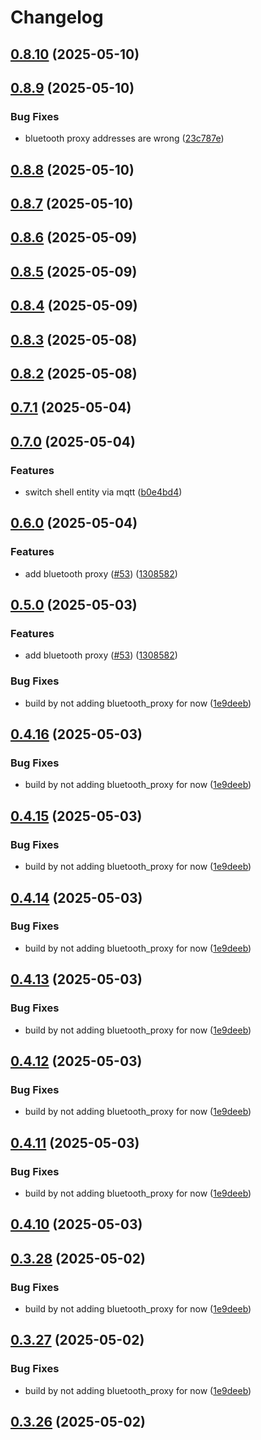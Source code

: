 # Changelog

## [0.8.10](https://github.com/UbiHome/UbiHome/compare/v0.8.9...ubihome-bluetooth_proxy-v0.8.10) (2025-05-10)

## [0.8.9](https://github.com/UbiHome/UbiHome/compare/v0.8.8...ubihome-bluetooth_proxy-v0.8.9) (2025-05-10)


### Bug Fixes

* bluetooth proxy addresses are wrong ([23c787e](https://github.com/UbiHome/UbiHome/commit/23c787ef2b51604831c0a3cda2b10026d0859798))

## [0.8.8](https://github.com/UbiHome/UbiHome/compare/v0.8.7...ubihome-bluetooth_proxy-v0.8.8) (2025-05-10)

## [0.8.7](https://github.com/UbiHome/UbiHome/compare/v0.8.6...ubihome-bluetooth_proxy-v0.8.7) (2025-05-10)

## [0.8.6](https://github.com/UbiHome/UbiHome/compare/v0.8.5...ubihome-bluetooth_proxy-v0.8.6) (2025-05-09)

## [0.8.5](https://github.com/UbiHome/UbiHome/compare/v0.8.4...ubihome-bluetooth_proxy-v0.8.5) (2025-05-09)

## [0.8.4](https://github.com/UbiHome/UbiHome/compare/v0.8.3...ubihome-bluetooth_proxy-v0.8.4) (2025-05-09)

## [0.8.3](https://github.com/UbiHome/UbiHome/compare/v0.8.2...ubihome-bluetooth_proxy-v0.8.3) (2025-05-08)

## [0.8.2](https://github.com/UbiHome/UbiHome/compare/v0.7.1...ubihome-bluetooth_proxy-v0.8.2) (2025-05-08)

## [0.7.1](https://github.com/UbiHome/UbiHome/compare/v0.7.0...ubihome-bluetooth_proxy-v0.7.1) (2025-05-04)

## [0.7.0](https://github.com/UbiHome/UbiHome/compare/v0.6.0...ubihome-bluetooth_proxy-v0.7.0) (2025-05-04)


### Features

* switch shell entity via mqtt ([b0e4bd4](https://github.com/UbiHome/UbiHome/commit/b0e4bd45affcb8494ddc53903a132d9edb871509))

## [0.6.0](https://github.com/UbiHome/UbiHome/compare/v0.5.0...ubihome-bluetooth_proxy-v0.6.0) (2025-05-04)


### Features

* add bluetooth proxy ([#53](https://github.com/UbiHome/UbiHome/issues/53)) ([1308582](https://github.com/UbiHome/UbiHome/commit/1308582057511d01e8a99cf93bf3f71d83df22e0))

## [0.5.0](https://github.com/UbiHome/UbiHome/compare/ubihome-bluetooth_proxy-v0.4.16...ubihome-bluetooth_proxy-v0.5.0) (2025-05-03)


### Features

* add bluetooth proxy ([#53](https://github.com/UbiHome/UbiHome/issues/53)) ([1308582](https://github.com/UbiHome/UbiHome/commit/1308582057511d01e8a99cf93bf3f71d83df22e0))


### Bug Fixes

* build by not adding bluetooth_proxy for now ([1e9deeb](https://github.com/UbiHome/UbiHome/commit/1e9deeb3cf267044f4082338ca447b5ace39eede))

## [0.4.16](https://github.com/UbiHome/UbiHome/compare/ubihome-bluetooth_proxy-v0.4.15...ubihome-bluetooth_proxy-v0.4.16) (2025-05-03)


### Bug Fixes

* build by not adding bluetooth_proxy for now ([1e9deeb](https://github.com/UbiHome/UbiHome/commit/1e9deeb3cf267044f4082338ca447b5ace39eede))

## [0.4.15](https://github.com/UbiHome/UbiHome/compare/ubihome-bluetooth_proxy-v0.4.14...ubihome-bluetooth_proxy-v0.4.15) (2025-05-03)


### Bug Fixes

* build by not adding bluetooth_proxy for now ([1e9deeb](https://github.com/UbiHome/UbiHome/commit/1e9deeb3cf267044f4082338ca447b5ace39eede))

## [0.4.14](https://github.com/UbiHome/UbiHome/compare/ubihome-bluetooth_proxy-v0.4.13...ubihome-bluetooth_proxy-v0.4.14) (2025-05-03)


### Bug Fixes

* build by not adding bluetooth_proxy for now ([1e9deeb](https://github.com/UbiHome/UbiHome/commit/1e9deeb3cf267044f4082338ca447b5ace39eede))

## [0.4.13](https://github.com/UbiHome/UbiHome/compare/ubihome-bluetooth_proxy-v0.4.12...ubihome-bluetooth_proxy-v0.4.13) (2025-05-03)


### Bug Fixes

* build by not adding bluetooth_proxy for now ([1e9deeb](https://github.com/UbiHome/UbiHome/commit/1e9deeb3cf267044f4082338ca447b5ace39eede))

## [0.4.12](https://github.com/UbiHome/UbiHome/compare/ubihome-bluetooth_proxy-v0.4.11...ubihome-bluetooth_proxy-v0.4.12) (2025-05-03)


### Bug Fixes

* build by not adding bluetooth_proxy for now ([1e9deeb](https://github.com/UbiHome/UbiHome/commit/1e9deeb3cf267044f4082338ca447b5ace39eede))

## [0.4.11](https://github.com/UbiHome/UbiHome/compare/ubihome-bluetooth_proxy-v0.4.10...ubihome-bluetooth_proxy-v0.4.11) (2025-05-03)


### Bug Fixes

* build by not adding bluetooth_proxy for now ([1e9deeb](https://github.com/UbiHome/UbiHome/commit/1e9deeb3cf267044f4082338ca447b5ace39eede))

## [0.4.10](https://github.com/UbiHome/UbiHome/compare/v0.4.9...ubihome-bluetooth_proxy-v0.4.10) (2025-05-03)

## [0.3.28](https://github.com/UbiHome/UbiHome/compare/ubihome-bluetooth_proxy-v0.3.27...ubihome-bluetooth_proxy-v0.3.28) (2025-05-02)


### Bug Fixes

* build by not adding bluetooth_proxy for now ([1e9deeb](https://github.com/UbiHome/UbiHome/commit/1e9deeb3cf267044f4082338ca447b5ace39eede))

## [0.3.27](https://github.com/UbiHome/UbiHome/compare/ubihome-bluetooth_proxy-v0.3.26...ubihome-bluetooth_proxy-v0.3.27) (2025-05-02)


### Bug Fixes

* build by not adding bluetooth_proxy for now ([1e9deeb](https://github.com/UbiHome/UbiHome/commit/1e9deeb3cf267044f4082338ca447b5ace39eede))

## [0.3.26](https://github.com/DanielHabenicht/UbiHome/compare/ubihome-bluetooth_proxy-v0.3.26...ubihome-bluetooth_proxy-v0.3.26) (2025-05-02)
